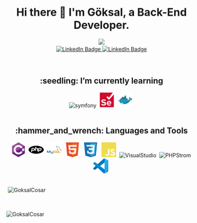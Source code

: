 
<h1 align="center" >Hi there 👋  I'm Göksal, a Back-End Developer.</h1>

<div id="header" align="center">
  <img src="https://media.giphy.com/media/M9gbBd9nbDrOTu1Mqx/giphy.gif" width="100"/>
    <div id="badges">
      <a href="https://www.linkedin.com/in/g%C3%B6ksal-%C3%A7o%C5%9Far-036ab123a/">
        <img src="https://img.shields.io/badge/LinkedIn-blue?style=for-the-badge&logo=linkedin&logoColor=white" alt="LinkedIn Badge"/>
      </a>  
       <a href="mailto:cosargoksal@gmail.com">
        <img src="https://img.shields.io/badge/Gmail-D14836?style=for-the-badge&logo=gmail&logoColor=white" alt="LinkedIn Badge"/>
      </a>  
  </div>
  <img src="https://komarev.com/ghpvc/?username=GoksalCosar&style=flat-square&color=blue" alt=""/>
</div> 

<br>
<h2 align="center"> :seedling: I’m currently learning </h2> 
<div align="center" >
  <img src="https://symfony.com/logos/symfony_white_03.png" alt="symfony" width="40" height="40"/>&nbsp;
  <img src="https://github.com/devicons/devicon/blob/master/icons/selenium/selenium-original.svg" title="Selenium" alt="Selenium" width="40" height="40"/>&nbsp
  <img src="https://github.com/devicons/devicon/blob/master/icons/docker/docker-original.svg" title="Docker" alt="Docker" width="40" height="40"/>&nbsp;  
</div>

<br>
<h2 align="center"> :hammer_and_wrench: Languages and Tools </h2> 
 
 <div align="center" >  
  <img src="https://github.com/devicons/devicon/blob/master/icons/csharp/csharp-original.svg" title="C#" alt="C#" width="40" height="40"/>&nbsp;
  <img src="https://github.com/devicons/devicon/blob/master/icons/php/php-plain.svg" title="PHP" alt="PHP" width="40" height="40"/>&nbsp;
  <img src="https://github.com/devicons/devicon/blob/master/icons/mysql/mysql-original-wordmark.svg" title="Selenium" alt="Selenium" width="40" height="40"/>&nbsp;     
  <img src="https://github.com/devicons/devicon/blob/master/icons/html5/html5-original.svg" title="HTML" alt="HTML" width="40" height="40"/>&nbsp;  
  <img src="https://github.com/devicons/devicon/blob/master/icons/css3/css3-original.svg" title="CSS" alt="CSS" width="40" height="40"/>&nbsp;  
  <img src="https://github.com/devicons/devicon/blob/master/icons/javascript/javascript-plain.svg" title="JAVASCRİPT" alt="JAVASCRİPT" width="40" height="40"/>&nbsp;
    <img src="https://upload.wikimedia.org/wikipedia/commons/thumb/2/2c/Visual_Studio_Icon_2022.svg/290px-Visual_Studio_Icon_2022.svg.png?20221004110509" title="VisualStudio" alt="VisualStudio" width="40" height="40"/>&nbsp;
  <img src="https://upload.wikimedia.org/wikipedia/commons/d/d2/PhpStorm_Icon.png" title="PHPStrom" alt="PHPStrom" width="40" height="40"/>&nbsp; 
  <img src="https://github.com/devicons/devicon/blob/master/icons/vscode/vscode-original.svg" title="Visual Studio Code" alt="Visual Studio Code" width="40" height="40"/>&nbsp; 
</div>

<br>

<p>&nbsp;<img align="center" src="https://github-readme-stats.vercel.app/api?username=GoksalCosar&show_icons=true&locale=en" alt="GoksalCosar" /></p>
<br>
<p><img align="center" src="https://github-readme-streak-stats.herokuapp.com/?user=GoksalCosar&" alt="GoksalCosar" /></p>


  
